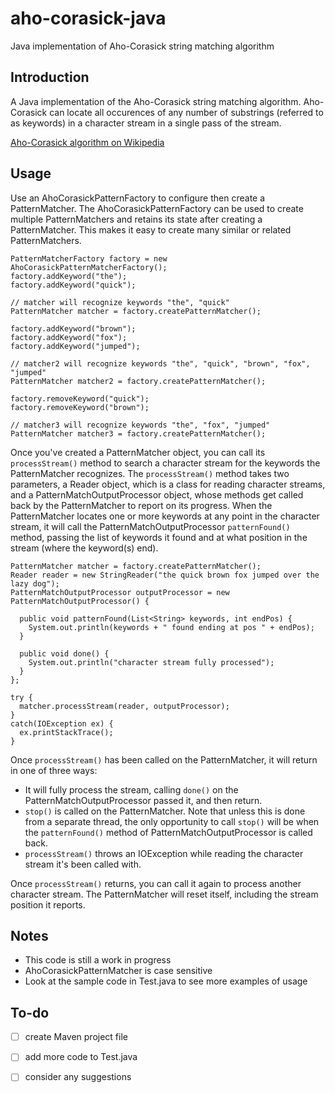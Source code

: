 # aho-corasick-java
Java implementation of Aho-Corasick string matching algorithm

## Introduction

A Java implementation of the Aho-Corasick string matching algorithm. Aho-Corasick can locate all occurences of any number of substrings (referred to as keywords) in a character stream in a single pass of the stream. 

[Aho-Corasick algorithm on Wikipedia](https://en.wikipedia.org/wiki/Aho%E2%80%93Corasick_algorithm)

## Usage

Use an AhoCorasickPatternFactory to configure then create a PatternMatcher.
The AhoCorasickPatternFactory can be used to create multiple PatternMatchers and retains its state after creating a
PatternMatcher. This makes it easy to create many similar or related PatternMatchers.

```
PatternMatcherFactory factory = new AhoCorasickPatternMatcherFactory();
factory.addKeyword("the");
factory.addKeyword("quick");

// matcher will recognize keywords "the", "quick"
PatternMatcher matcher = factory.createPatternMatcher();

factory.addKeyword("brown");
factory.addKeyword("fox");
factory.addKeyword("jumped");

// matcher2 will recognize keywords "the", "quick", "brown", "fox", "jumped"
PatternMatcher matcher2 = factory.createPatternMatcher();

factory.removeKeyword("quick");
factory.removeKeyword("brown");

// matcher3 will recognize keywords "the", "fox", "jumped"
PatternMatcher matcher3 = factory.createPatternMatcher();
```

Once you've created a PatternMatcher object, you can call its `processStream()` method to search a character stream for the keywords the PatternMatcher recognizes. The `processStream()` method takes two parameters, a Reader object, which is a class for reading character streams, and a PatternMatchOutputProcessor object, whose methods get called back by the PatternMatcher to report on its progress. When the PatternMatcher locates one or more keywords at any point in the character stream, it will call the PatternMatchOutputProcessor `patternFound()` method, passing the list of keywords it found and at what position in the stream (where the keyword(s) end).

```
PatternMatcher matcher = factory.createPatternMatcher();
Reader reader = new StringReader("the quick brown fox jumped over the lazy dog");
PatternMatchOutputProcessor outputProcessor = new PatternMatchOutputProcessor() {

  public void patternFound(List<String> keywords, int endPos) {
    System.out.println(keywords + " found ending at pos " + endPos);
  }

  public void done() {
    System.out.println("character stream fully processed");
  }
};

try {
  matcher.processStream(reader, outputProcessor);
}
catch(IOException ex) {
  ex.printStackTrace();
}
```

Once `processStream()` has been called on the PatternMatcher, it will return in one of three ways:
- It will fully process the stream, calling `done()` on the PatternMatchOutputProcessor passed it, and then return.
- `stop()` is called on the PatternMatcher. Note that unless this is done from a separate thread, the only opportunity to call `stop()` will be when the `patternFound()` method of PatternMatchOutputProcessor is called back.
- `processStream()` throws an IOException while reading the character stream it's been called with.

Once `processStream()` returns, you can call it again to process another character stream. The PatternMatcher will reset itself, including the stream position it reports.

## Notes
- This code is still a work in progress
- AhoCorasickPatternMatcher is case sensitive
- Look at the sample code in Test.java to see more examples of usage

## To-do
- [ ] create Maven project file
- [ ] add more code to Test.java
- [ ] consider any suggestions


